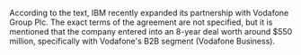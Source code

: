 According to the text, IBM recently expanded its partnership with Vodafone Group Plc. The exact terms of the agreement are not specified, but it is mentioned that the company entered into an 8-year deal worth around $550 million, specifically with Vodafone's B2B segment (Vodafone Business).